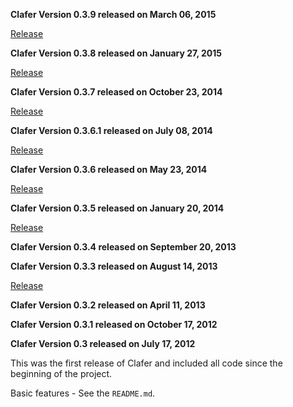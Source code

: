 **Clafer Version 0.3.9 released on March 06, 2015**

[Release](https://github.com/gsdlab/clafer/pull/63)

**Clafer Version 0.3.8 released on January 27, 2015**

[Release](https://github.com/gsdlab/clafer/pull/60)

**Clafer Version 0.3.7 released on October 23, 2014**

[Release](https://github.com/gsdlab/clafer/pull/53)

**Clafer Version 0.3.6.1 released on July 08, 2014**

[Release](https://github.com/gsdlab/clafer/pull/50)

**Clafer Version 0.3.6 released on May 23, 2014**

[Release](https://github.com/gsdlab/clafer/pull/48)

**Clafer Version 0.3.5 released on January 20, 2014**

[Release](https://github.com/gsdlab/clafer/pull/44)

**Clafer Version 0.3.4 released on September 20, 2013**

**Clafer Version 0.3.3 released on August 14, 2013**

[Release](https://github.com/gsdlab/clafer/pull/35)

**Clafer Version 0.3.2 released on April 11, 2013**

**Clafer Version 0.3.1 released on October 17, 2012**

**Clafer Version 0.3 released on July 17, 2012**

This was the first release of Clafer and included all code since the beginning of the project.

Basic features - See the `README.md`.





